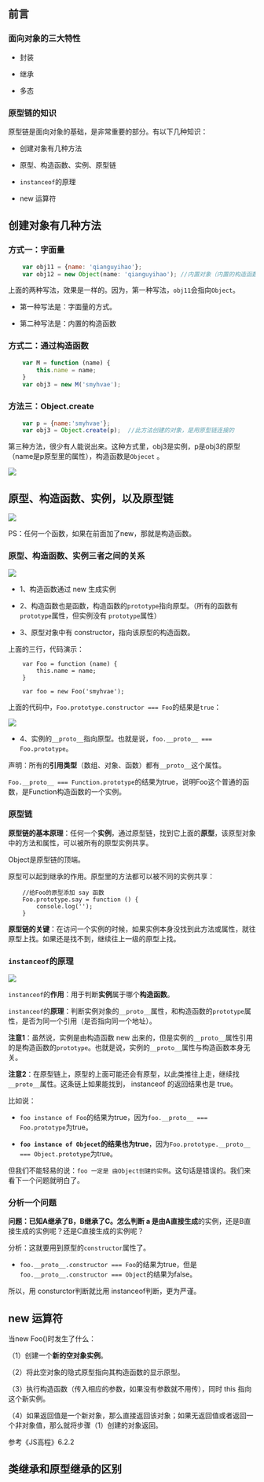 

## 前言

### 面向对象的三大特性

- 封装

- 继承

- 多态

### 原型链的知识



原型链是面向对象的基础，是非常重要的部分。有以下几种知识：

- 创建对象有几种方法

- 原型、构造函数、实例、原型链

- `instanceof`的原理

- new 运算符



## 创建对象有几种方法

### 方式一：字面量

```javascript
    var obj11 = {name: 'qianguyihao'};
    var obj12 = new Object(name: 'qianguyihao'); //内置对象（内置的构造函数）
```

上面的两种写法，效果是一样的。因为，第一种写法，`obj11`会指向`Object`。

- 第一种写法是：字面量的方式。

- 第二种写法是：内置的构造函数


### 方式二：通过构造函数


```javascript
    var M = function (name) {
        this.name = name;
    }
    var obj3 = new M('smyhvae');
```

### 方法三：Object.create

```javascript
    var p = {name:'smyhvae'};
    var obj3 = Object.create(p);  //此方法创建的对象，是用原型链连接的
```

第三种方法，很少有人能说出来。这种方式里，obj3是实例，p是obj3的原型（name是p原型里的属性），构造函数是`Objecet` 。

![](http://img.smyhvae.com/20180306_1633.png)


## 原型、构造函数、实例，以及原型链


![](http://img.smyhvae.com/20180306_1540.png)

PS：任何一个函数，如果在前面加了new，那就是构造函数。

### 原型、构造函数、实例三者之间的关系

![](http://img.smyhvae.com/20180306_2107.png)

- 1、构造函数通过 new 生成实例

- 2、构造函数也是函数，构造函数的`prototype`指向原型。（所有的函数有`prototype`属性，但实例没有 `prototype`属性）

- 3、原型对象中有 constructor，指向该原型的构造函数。

上面的三行，代码演示：

```
    var Foo = function (name) {
        this.name = name;
    }

    var foo = new Foo('smyhvae');
```

上面的代码中，`Foo.prototype.constructor === Foo`的结果是`true`：

![](http://img.smyhvae.com/20180306_2120.png)


- 4、实例的`__proto__`指向原型。也就是说，`foo.__proto__ === Foo.prototype`。

声明：所有的**引用类型**（数组、对象、函数）都有`__proto__`这个属性。

`Foo.__proto__ === Function.prototype`的结果为true，说明Foo这个普通的函数，是Function构造函数的一个实例。



### 原型链

**原型链的基本原理**：任何一个**实例**，通过原型链，找到它上面的**原型**，该原型对象中的方法和属性，可以被所有的原型实例共享。


Object是原型链的顶端。

原型可以起到继承的作用。原型里的方法都可以被不同的实例共享：

```
    //给Foo的原型添加 say 函数
    Foo.prototype.say = function () {
        console.log('');
    }
```

**原型链的关键**：在访问一个实例的时候，如果实例本身没找到此方法或属性，就往原型上找。如果还是找不到，继续往上一级的原型上找。


### `instanceof`的原理

![](http://img.smyhvae.com/20180306_2209.png)


`instanceof`的**作用**：用于判断**实例**属于哪个**构造函数**。

`instanceof`的**原理**：判断实例对象的`__proto__`属性，和构造函数的`prototype`属性，是否为同一个引用（是否指向同一个地址）。

**注意1**：虽然说，实例是由构造函数 new 出来的，但是实例的`__proto__`属性引用的是构造函数的`prototype`。也就是说，实例的`__proto__`属性与构造函数本身无关。

**注意2**：在原型链上，原型的上面可能还会有原型，以此类推往上走，继续找`__proto__`属性。这条链上如果能找到， instanceof 的返回结果也是 true。

比如说：

- `foo instance of Foo`的结果为true，因为`foo.__proto__ === Foo.prototype`为true。

- **`foo instance of Objecet`的结果也为true**，因为`Foo.prototype.__proto__ === Object.prototype`为true。


但我们不能轻易的说：`foo 一定是 由Object创建的实例`。这句话是错误的。我们来看下一个问题就明白了。

### 分析一个问题

**问题：**已知A继承了B，B继承了C。怎么判断 a 是由A**直接生成**的实例，还是B直接生成的实例呢？还是C直接生成的实例呢？

分析：这就要用到原型的`constructor`属性了。

- `foo.__proto__.constructor === Foo`的结果为true，但是 `foo.__proto__.constructor === Object`的结果为false。

所以，用 consturctor判断就比用 instanceof判断，更为严谨。


## new 运算符

当new Foo()时发生了什么：

（1）创建一个**新的空对象实例**。

（2）将此空对象的隐式原型指向其构造函数的显示原型。

（3）执行构造函数（传入相应的参数，如果没有参数就不用传），同时 this 指向这个新实例。

（4）如果返回值是一个新对象，那么直接返回该对象；如果无返回值或者返回一个非对象值，那么就将步骤（1）创建的对象返回。

参考《JS高程》6.2.2


## 类继承和原型继承的区别





```javascript





```





